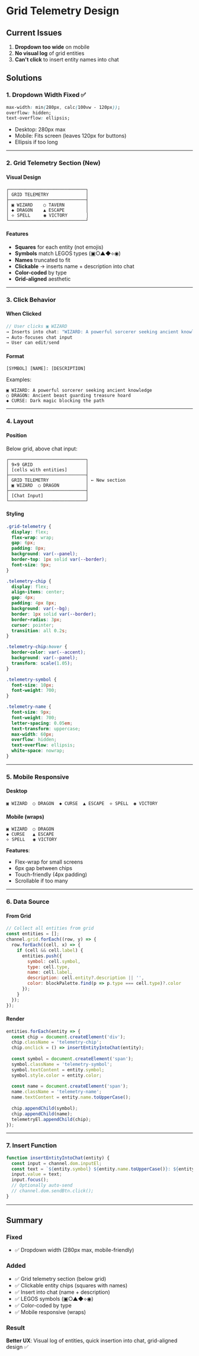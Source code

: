# Grid Telemetry Design

## Current Issues
1. **Dropdown too wide** on mobile
2. **No visual log** of grid entities
3. **Can't click** to insert entity names into chat

## Solutions

### 1. Dropdown Width Fixed ✅
```css
max-width: min(280px, calc(100vw - 120px));
overflow: hidden;
text-overflow: ellipsis;
```
- Desktop: 280px max
- Mobile: Fits screen (leaves 120px for buttons)
- Ellipsis if too long

---

### 2. Grid Telemetry Section (New)

#### Visual Design
```
┌─────────────────────────────┐
│ GRID TELEMETRY              │
├─────────────────────────────┤
│ ▣ WIZARD    ○ TAVERN        │
│ ◆ DRAGON    ▲ ESCAPE        │
│ ⟡ SPELL     ◉ VICTORY       │
└─────────────────────────────┘
```

#### Features
- **Squares** for each entity (not emojis)
- **Symbols** match LEGOS types (▣○▲◆⟡◉)
- **Names** truncated to fit
- **Clickable** → inserts name + description into chat
- **Color-coded** by type
- **Grid-aligned** aesthetic

---

### 3. Click Behavior

#### When Clicked
```javascript
// User clicks ▣ WIZARD
→ Inserts into chat: "WIZARD: A powerful sorcerer seeking ancient knowledge"
→ Auto-focuses chat input
→ User can edit/send
```

#### Format
```
[SYMBOL] [NAME]: [DESCRIPTION]
```

Examples:
```
▣ WIZARD: A powerful sorcerer seeking ancient knowledge
○ DRAGON: Ancient beast guarding treasure hoard
◆ CURSE: Dark magic blocking the path
```

---

### 4. Layout

#### Position
Below grid, above chat input:
```
┌─────────────────────────────┐
│ 9×9 GRID                    │
│ [cells with entities]       │
├─────────────────────────────┤
│ GRID TELEMETRY              │ ← New section
│ ▣ WIZARD  ○ DRAGON          │
├─────────────────────────────┤
│ [Chat Input]                │
└─────────────────────────────┘
```

#### Styling
```css
.grid-telemetry {
  display: flex;
  flex-wrap: wrap;
  gap: 6px;
  padding: 8px;
  background: var(--panel);
  border-top: 1px solid var(--border);
  font-size: 9px;
}

.telemetry-chip {
  display: flex;
  align-items: center;
  gap: 4px;
  padding: 4px 8px;
  background: var(--bg);
  border: 1px solid var(--border);
  border-radius: 3px;
  cursor: pointer;
  transition: all 0.2s;
}

.telemetry-chip:hover {
  border-color: var(--accent);
  background: var(--panel);
  transform: scale(1.05);
}

.telemetry-symbol {
  font-size: 10px;
  font-weight: 700;
}

.telemetry-name {
  font-size: 9px;
  font-weight: 700;
  letter-spacing: 0.05em;
  text-transform: uppercase;
  max-width: 60px;
  overflow: hidden;
  text-overflow: ellipsis;
  white-space: nowrap;
}
```

---

### 5. Mobile Responsive

#### Desktop
```
▣ WIZARD  ○ DRAGON  ◆ CURSE  ▲ ESCAPE  ⟡ SPELL  ◉ VICTORY
```

#### Mobile (wraps)
```
▣ WIZARD  ○ DRAGON
◆ CURSE   ▲ ESCAPE
⟡ SPELL   ◉ VICTORY
```

**Features**:
- Flex-wrap for small screens
- 6px gap between chips
- Touch-friendly (4px padding)
- Scrollable if too many

---

### 6. Data Source

#### From Grid
```javascript
// Collect all entities from grid
const entities = [];
channel.grid.forEach((row, y) => {
  row.forEach((cell, x) => {
    if (cell && cell.label) {
      entities.push({
        symbol: cell.symbol,
        type: cell.type,
        name: cell.label,
        description: cell.entity?.description || '',
        color: blockPalette.find(p => p.type === cell.type)?.color
      });
    }
  });
});
```

#### Render
```javascript
entities.forEach(entity => {
  const chip = document.createElement('div');
  chip.className = 'telemetry-chip';
  chip.onclick = () => insertEntityIntoChat(entity);
  
  const symbol = document.createElement('span');
  symbol.className = 'telemetry-symbol';
  symbol.textContent = entity.symbol;
  symbol.style.color = entity.color;
  
  const name = document.createElement('span');
  name.className = 'telemetry-name';
  name.textContent = entity.name.toUpperCase();
  
  chip.appendChild(symbol);
  chip.appendChild(name);
  telemetryEl.appendChild(chip);
});
```

---

### 7. Insert Function

```javascript
function insertEntityIntoChat(entity) {
  const input = channel.dom.inputEl;
  const text = `${entity.symbol} ${entity.name.toUpperCase()}: ${entity.description}`;
  input.value = text;
  input.focus();
  // Optionally auto-send
  // channel.dom.sendBtn.click();
}
```

---

## Summary

### Fixed
- ✅ Dropdown width (280px max, mobile-friendly)

### Added
- ✅ Grid telemetry section (below grid)
- ✅ Clickable entity chips (squares with names)
- ✅ Insert into chat (name + description)
- ✅ LEGOS symbols (▣○▲◆⟡◉)
- ✅ Color-coded by type
- ✅ Mobile responsive (wraps)

### Result
**Better UX**: Visual log of entities, quick insertion into chat, grid-aligned design ✅
